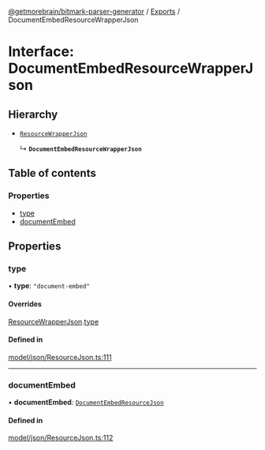 [@getmorebrain/bitmark-parser-generator](../API.md) / [Exports](../modules.md) / DocumentEmbedResourceWrapperJson

# Interface: DocumentEmbedResourceWrapperJson

## Hierarchy

- [`ResourceWrapperJson`](ResourceWrapperJson.md)

  ↳ **`DocumentEmbedResourceWrapperJson`**

## Table of contents

### Properties

- [type](DocumentEmbedResourceWrapperJson.md#type)
- [documentEmbed](DocumentEmbedResourceWrapperJson.md#documentEmbed)

## Properties

### type

• **type**: ``"document-embed"``

#### Overrides

[ResourceWrapperJson](ResourceWrapperJson.md).[type](ResourceWrapperJson.md#type)

#### Defined in

[model/json/ResourceJson.ts:111](https://github.com/getMoreBrain/bitmark-parser-generator/blob/9ddf9e2/src/model/json/ResourceJson.ts#L111)

___

### documentEmbed

• **documentEmbed**: [`DocumentEmbedResourceJson`](DocumentEmbedResourceJson.md)

#### Defined in

[model/json/ResourceJson.ts:112](https://github.com/getMoreBrain/bitmark-parser-generator/blob/9ddf9e2/src/model/json/ResourceJson.ts#L112)
